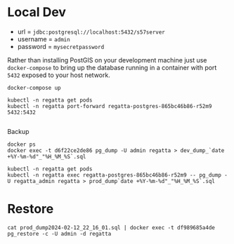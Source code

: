 # Local Dev
* url = `jdbc:postgresql://localhost:5432/s57server`
* username = `admin`
* password = `mysecretpassword`


Rather than installing PostGIS on your development machine just use `docker-compose` to bring up the database running
in a container with port `5432` exposed to your host network.
```shell
docker-compose up
```

```shell 
kubectl -n regatta get pods
kubectl -n regatta port-forward regatta-postgres-865bc46b86-r52m9 5432:5432
```

```
```

Backup
```shell
docker ps
docker exec -t d6f22ce2de86 pg_dump -U admin regatta > dev_dump_`date +%Y-%m-%d"_"%H_%M_%S`.sql

kubectl -n regatta get pods
kubectl -n regatta exec regatta-postgres-865bc46b86-r52m9 -- pg_dump -U regatta_admin regatta > prod_dump`date +%Y-%m-%d"_"%H_%M_%S`.sql 
```

# Restore 
```shell
cat prod_dump2024-02-12_22_16_01.sql | docker exec -t df989685a4de pg_restore -c -U admin -d regatta 
```